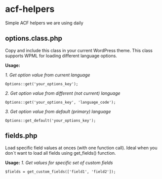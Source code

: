 # acf-helpers
Simple ACF helpers we are using daily

## options.class.php
Copy and include this class in your current WordPress theme. This class supports WPML for loading different language options. 

**Usage:**

*1. Get option value from current language*
```
Options::get('your_options_key');
```

*2. Get option value from different (not current) language*
```
Options::get('your_options_key', 'language_code');
```

*3. Get option value from default (primary) language*
```
Options::get_default('your_options_key');
```

## fields.php
Load specific field values at onces (with one function call). Ideal when you don`t want to load all fields using get_fields() function.

**Usage:**
*1. Get values for specific set of custom fields*
```
$fields = get_custom_fields(['field1', 'field2']);
```